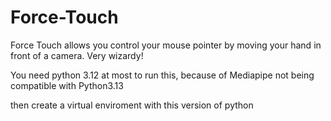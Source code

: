 # Force-Touch
Force Touch allows you control your mouse pointer by moving your hand in front of a camera. Very wizardy!


You need python 3.12 at most to run this, because of Mediapipe not being compatible with Python3.13

then create a virtual enviroment with this version of python
